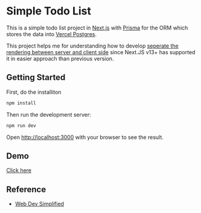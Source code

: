 # Simple Todo List

This is a simple todo list project in [Next.js](https://nextjs.org/) with [Prisma](https://www.prisma.io/docs/concepts/overview/what-is-prisma) for the ORM which stores the data into [Vercel Postgres](https://vercel.com/storage/postgres).

This project helps me for understanding how to develop <u>seperate the rendering between server and client side</u> since Next.JS v13+ has supported it in easier approach than previous version.

## Getting Started

First, do the installiton

```bash
npm install
```

Then run the development server:

```bash
npm run dev
```

Open [http://localhost:3000](http://localhost:3000) with your browser to see the result.

## Demo

[Click here](https://next-js-todo-list-1zzuvqd4r-oxygent02s-projects.vercel.app/)

## Reference

- [Web Dev Simplified](https://www.youtube.com/watch?v=NgayZAuTgwM)
